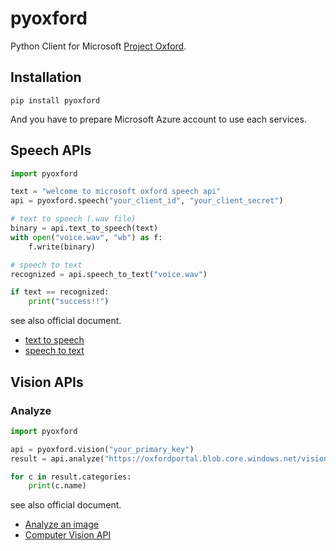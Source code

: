 # pyoxford
Python Client for Microsoft [Project Oxford](https://www.projectoxford.ai/).

## Installation

```
pip install pyoxford
```

And you have to prepare Microsoft Azure account to use each services.

## Speech APIs

```python
import pyoxford

text = "welcome to microsoft oxford speech api"
api = pyoxford.speech("your_client_id", "your_client_secret")

# text to speech (.wav file)
binary = api.text_to_speech(text)
with open("voice.wav", "wb") as f:
    f.write(binary)

# speech to text
recognized = api.speech_to_text("voice.wav")

if text == recognized:
    print("success!!")
```

see also official document.

* [text to speech](https://www.projectoxford.ai/doc/speech/REST/Output)
* [speech to text](https://www.projectoxford.ai/doc/speech/REST/Recognition)

## Vision APIs

### Analyze

```python
import pyoxford

api = pyoxford.vision("your_primary_key")
result = api.analyze("https://oxfordportal.blob.core.windows.net/vision/Analysis/4.jpg")

for c in result.categories:
    print(c.name)

```

see also official document.

* [Analyze an image](https://www.projectoxford.ai/doc/vision/visual-features)
* [Computer Vision API](https://dev.projectoxford.ai/docs/services/54ef139a49c3f70a50e79b7d/operations/550a323849c3f70b34ba2f8d)
